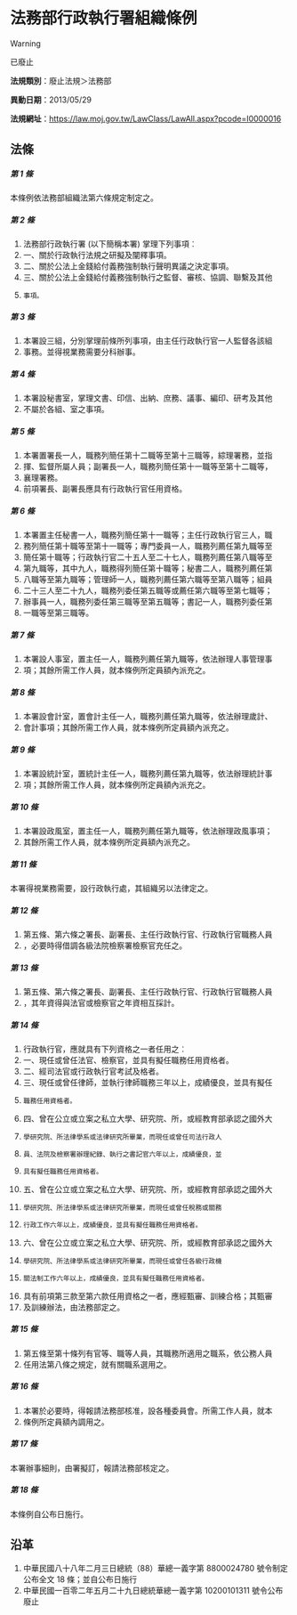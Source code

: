 # 法務部行政執行署組織條例


> [!WARNING]
> 已廢止


**法規類別**：廢止法規＞法務部

**異動日期**：2013/05/29  

**法規網址**：https://law.moj.gov.tw/LawClass/LawAll.aspx?pcode=I0000016



## 法條
##### 第 1 條
本條例依法務部組織法第六條規定制定之。

##### 第 2 條
1. 法務部行政執行署 (以下簡稱本署) 掌理下列事項︰
1. 一、關於行政執行法規之研擬及闡釋事項。
1. 二、關於公法上金錢給付義務強制執行聲明異議之決定事項。
1. 三、關於公法上金錢給付義務強制執行之監督、審核、協調、聯繫及其他
1.     事項。

##### 第 3 條
1. 本署設三組，分別掌理前條所列事項，由主任行政執行官一人監督各該組
1. 事務。並得視業務需要分科辦事。

##### 第 4 條
1. 本署設秘書室，掌理文書、印信、出納、庶務、議事、編印、研考及其他
1. 不屬於各組、室之事項。

##### 第 5 條
1. 本署置署長一人，職務列簡任第十二職等至第十三職等，綜理署務，並指
1. 揮、監督所屬人員；副署長一人，職務列簡任第十一職等至第十二職等，
1. 襄理署務。
1. 前項署長、副署長應具有行政執行官任用資格。

##### 第 6 條
1. 本署置主任秘書一人，職務列簡任第十一職等；主任行政執行官三人，職
1. 務列簡任第十職等至第十一職等；專門委員一人，職務列薦任第九職等至
1. 簡任第十職等；行政執行官二十五人至二十七人，職務列薦任第八職等至
1. 第九職等，其中九人，職務得列簡任第十職等；秘書二人，職務列薦任第
1. 八職等至第九職等；管理師一人，職務列薦任第六職等至第八職等；組員
1. 二十三人至二十九人，職務列委任第五職等或薦任第六職等至第七職等；
1. 辦事員一人，職務列委任第三職等至第五職等；書記一人，職務列委任第
1. 一職等至第三職等。

##### 第 7 條
1. 本署設人事室，置主任一人，職務列薦任第九職等，依法辦理人事管理事
1. 項；其餘所需工作人員，就本條例所定員額內派充之。

##### 第 8 條
1. 本署設會計室，置會計主任一人，職務列薦任第九職等，依法辦理歲計、
1. 會計事項；其餘所需工作人員，就本條例所定員額內派充之。

##### 第 9 條
1. 本署設統計室，置統計主任一人，職務列薦任第九職等，依法辦理統計事
1. 項；其餘所需工作人員，就本條例所定員額內派充之。

##### 第 10 條
1. 本署設政風室，置主任一人，職務列薦任第九職等，依法辦理政風事項；
1. 其餘所需工作人員，就本條例所定員額內派充之。

##### 第 11 條
本署得視業務需要，設行政執行處，其組織另以法律定之。

##### 第 12 條
1. 第五條、第六條之署長、副署長、主任行政執行官、行政執行官職務人員
1. ，必要時得借調各級法院檢察署檢察官充任之。

##### 第 13 條
1. 第五條、第六條之署長、副署長、主任行政執行官、行政執行官職務人員
1. ，其年資得與法官或檢察官之年資相互採計。

##### 第 14 條
1. 行政執行官，應就具有下列資格之一者任用之︰
1. 一、現任或曾任法官、檢察官，並具有擬任職務任用資格者。
1. 二、經司法官或行政執行官考試及格者。
1. 三、現任或曾任律師，並執行律師職務三年以上，成績優良，並具有擬任
1.     職務任用資格者。
1. 四、曾在公立或立案之私立大學、研究院、所，或經教育部承認之國外大
1.     學研究院、所法律學系或法律研究所畢業，而現任或曾任司法行政人
1.     員、法院及檢察署辦理紀錄、執行之書記官六年以上，成績優良，並
1.     具有擬任職務任用資格者。
1. 五、曾在公立或立案之私立大學、研究院、所，或經教育部承認之國外大
1.     學研究院、所法律學系或法律研究所畢業，而現任或曾任稅務或關務
1.     行政工作六年以上，成績優良，並具有擬任職務任用資格者。
1. 六、曾在公立或立案之私立大學、研究院、所，或經教育部承認之國外大
1.     學研究院、所法律學系或法律研究所畢業，而現任或曾任各級行政機
1.     關法制工作六年以上，成績優良，並具有擬任職務任用資格者。
1. 具有前項第三款至第六款任用資格之一者，應經甄審、訓練合格；其甄審
1. 及訓練辦法，由法務部定之。

##### 第 15 條
1. 第五條至第十條列有官等、職等人員，其職務所適用之職系，依公務人員
1. 任用法第八條之規定，就有關職系選用之。

##### 第 16 條
1. 本署於必要時，得報請法務部核准，設各種委員會。所需工作人員，就本
1. 條例所定員額內調用之。

##### 第 17 條
本署辦事細則，由署擬訂，報請法務部核定之。

##### 第 18 條
本條例自公布日施行。

## 沿革
1. 中華民國八十八年二月三日總統（88）華總一義字第 8800024780 號令制定公布全文 18 條；並自公布日施行
1. 中華民國一百零二年五月二十九日總統華總一義字第 10200101311  號令公布廢止
